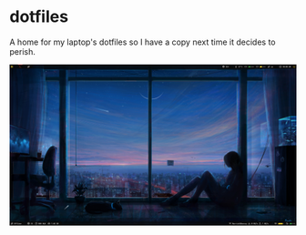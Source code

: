 # dotfiles
A home for my laptop's dotfiles so I have a copy next time it decides to perish. 

![a photo of my desktop](desktop.png)
